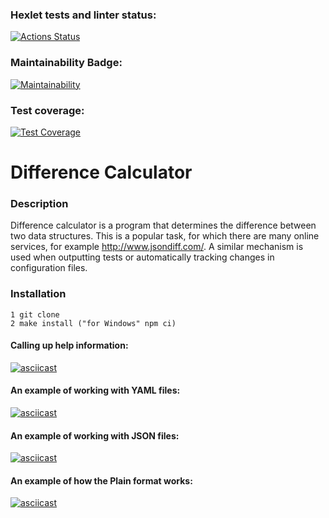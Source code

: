 ### Hexlet tests and linter status:

[![Actions Status](https://github.com/nneversky/fullstack-javascript-project-46/actions/workflows/hexlet-check.yml/badge.svg)](https://github.com/nneversky/fullstack-javascript-project-46/actions)

### Maintainability Badge:

[![Maintainability](https://api.codeclimate.com/v1/badges/1d7dd057218971971a87/maintainability)](https://codeclimate.com/github/nneversky/fullstack-javascript-project-46/maintainability)

### Test coverage:

[![Test Coverage](https://api.codeclimate.com/v1/badges/1d7dd057218971971a87/test_coverage)](https://codeclimate.com/github/nneversky/fullstack-javascript-project-46/test_coverage)

# Difference Calculator

### Description

Difference calculator is a program that determines the difference between two data structures. This is a popular task, for which there are many online services, for example http://www.jsondiff.com/. A similar mechanism is used when outputting tests or automatically tracking changes in configuration files.

### Installation

```
1 git clone
2 make install ("for Windows" npm ci)
```

#### Calling up help information:

[![asciicast](https://asciinema.org/a/F8xCWPVoTgc5skuArCRs9XsES.svg)](https://asciinema.org/a/F8xCWPVoTgc5skuArCRs9XsES)

#### An example of working with YAML files:

[![asciicast](https://asciinema.org/a/I2iKsMaj9qKeAhpVkzKcH1KG8.svg)](https://asciinema.org/a/I2iKsMaj9qKeAhpVkzKcH1KG8)

#### An example of working with JSON files:

[![asciicast](https://asciinema.org/a/LIddm6K56sp0yzn6e8z9l6MZ7.svg)](https://asciinema.org/a/LIddm6K56sp0yzn6e8z9l6MZ7)

#### An example of how the Plain format works:

[![asciicast](https://asciinema.org/a/2r0TSiSjnNhlm6AIc5Oc7bgHj.svg)](https://asciinema.org/a/2r0TSiSjnNhlm6AIc5Oc7bgHj)
